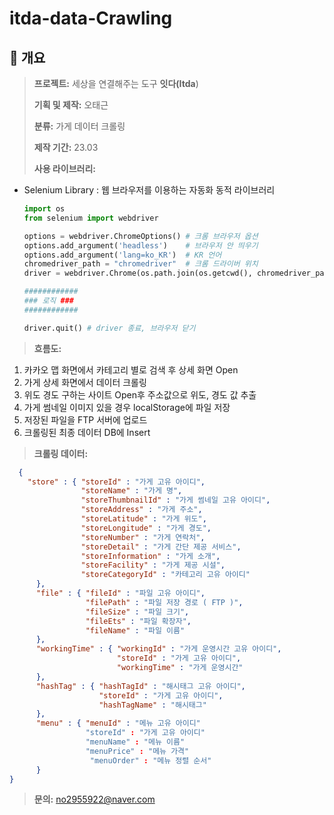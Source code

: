 # itda-data-Crawling

## **📝 개요**

> **프로젝트:** 세상을 연결해주는 도구 **잇다(Itda**)
>
> **기획 및 제작:** 오태근
>
> **분류:** 가게 데이터 크롤링
>
> **제작 기간:** 23.03
>
> **사용 라이브러리:**
  - Selenium Library : 웹 브라우저를 이용하는 자동화 동적 라이브러리
    ```python
    import os
    from selenium import webdriver

    options = webdriver.ChromeOptions() # 크롬 브라우저 옵션
    options.add_argument('headless')    # 브라우저 안 띄우기
    options.add_argument('lang=ko_KR')  # KR 언어
    chromedriver_path = "chromedriver"  # 크롬 드라이버 위치
    driver = webdriver.Chrome(os.path.join(os.getcwd(), chromedriver_path), options=options)  # chromedriver 열기

    ############
    ### 로직 ###
    ############

    driver.quit() # driver 종료, 브라우저 닫기

> **흐름도:**
  1. 카카오 맵 화면에서 카테고리 별로 검색 후 상세 화면 Open
  2. 가게 상세 화면에서 데이터 크롤링
  3. 위도 경도 구하는 사이트 Open후 주소값으로 위도, 경도 값 추출
  4. 가게 썸네일 이미지 있을 경우 localStorage에 파일 저장
  5. 저장된 파일을 FTP 서버에 업로드
  6. 크롤링된 최종 데이터 DB에 Insert

> **크롤링 데이터:**
  ```json
    { 
      "store" : { "storeId" : "가게 고유 아이디", 
                  "storeName" : "가게 명", 
                  "storeThumbnailId" : "가게 썸네일 고유 아이디",
                  "storeAddress" : "가게 주소",
                  "storeLatitude" : "가게 위도",
                  "storeLongitude" : "가게 경도",
                  "storeNumber" : "가게 연락처",
                  "storeDetail" : "가게 간단 제공 서비스",
                  "storeInformation" : "가게 소개",
                  "storeFacility" : "가게 제공 시설",
                  "storeCategoryId" : "카테고리 고유 아이디"
        },
        "file" : { "fileId" : "파일 고유 아이디",
                   "filePath" : "파일 저장 경로 ( FTP )",
                   "fileSize" : "파일 크기",
                   "fileEts" : "파일 확장자",
                   "fileName" : "파일 이름"
        },
        "workingTime" : { "workingId" : "가게 운영시간 고유 아이디",
                          "storeId" : "가게 고유 아이디",
                          "workingTime" : "가게 운영시간"
        },
        "hashTag" : { "hashTagId" : "해시태그 고유 아이디",
                      "storeId" : "가게 고유 아이디",
                      "hashTagName" : "해시태그"
        },
        "menu" : { "menuId" : "메뉴 고유 아이디"
                   "storeId" : "가게 고유 아이디"
                   "menuName" : "메뉴 이름"
                   "menuPrice" : "메뉴 가격"
                    "menuOrder" : "메뉴 정렬 순서"
        } 
  }
  ```
> **문의:** no2955922@naver.com
